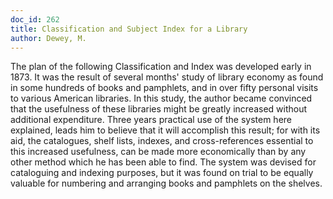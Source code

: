 ```yaml
---
doc_id: 262
title: Classification and Subject Index for a Library
author: Dewey, M.
---
```


The plan of the following Classification and Index was developed early in
1873.  It was the result of several months' study of library economy as found
in some hundreds of books and pamphlets, and in over fifty personal visits to
various American libraries.  In this study, the author became convinced that
the usefulness of these libraries might be greatly increased without additional
expenditure.  Three years practical use of the system here explained, leads him
to believe that it will accomplish this result; for with its aid, the 
catalogues, shelf lists, indexes, and cross-references essential to this
increased usefulness, can be made more economically than by any other method
which he has been able to find.  The system was devised for cataloguing and
indexing purposes, but it was found on trial to be equally valuable for
numbering and arranging books and pamphlets on the shelves.